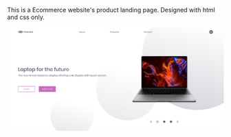 This is a Ecommerce website's product landing page.
Designed with html and css only.

![](https://raw.githubusercontent.com/SohanR/laptop-ui/master/demo.png)